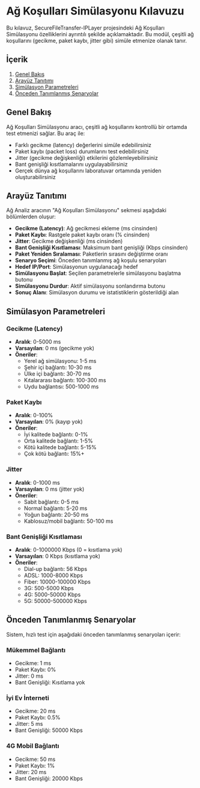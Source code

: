 # Ağ Koşulları Simülasyonu Kılavuzu

Bu kılavuz, SecureFileTransfer-IPLayer projesindeki Ağ Koşulları Simülasyonu özelliklerini ayrıntılı şekilde açıklamaktadır. Bu modül, çeşitli ağ koşullarını (gecikme, paket kaybı, jitter gibi) simüle etmenize olanak tanır.

## İçerik

1. [Genel Bakış](#genel-bakış)
2. [Arayüz Tanıtımı](#arayüz-tanıtımı)
3. [Simülasyon Parametreleri](#simülasyon-parametreleri)
4. [Önceden Tanımlanmış Senaryolar](#önceden-tanımlanmış-senaryolar)

## Genel Bakış

Ağ Koşulları Simülasyonu aracı, çeşitli ağ koşullarını kontrollü bir ortamda test etmenizi sağlar. Bu araç ile:

- Farklı gecikme (latency) değerlerini simüle edebilirsiniz
- Paket kaybı (packet loss) durumlarını test edebilirsiniz
- Jitter (gecikme değişkenliği) etkilerini gözlemleyebilirsiniz
- Bant genişliği kısıtlamalarını uygulayabilirsiniz
- Gerçek dünya ağ koşullarını laboratuvar ortamında yeniden oluşturabilirsiniz

## Arayüz Tanıtımı

Ağ Analiz aracının "Ağ Koşulları Simülasyonu" sekmesi aşağıdaki bölümlerden oluşur:

- **Gecikme (Latency)**: Ağ gecikmesi ekleme (ms cinsinden)
- **Paket Kaybı**: Rastgele paket kaybı oranı (% cinsinden)
- **Jitter**: Gecikme değişkenliği (ms cinsinden)
- **Bant Genişliği Kısıtlaması**: Maksimum bant genişliği (Kbps cinsinden)
- **Paket Yeniden Sıralaması**: Paketlerin sırasını değiştirme oranı
- **Senaryo Seçimi**: Önceden tanımlanmış ağ koşulu senaryoları
- **Hedef IP/Port**: Simülasyonun uygulanacağı hedef
- **Simülasyonu Başlat**: Seçilen parametrelerle simülasyonu başlatma butonu
- **Simülasyonu Durdur**: Aktif simülasyonu sonlandırma butonu
- **Sonuç Alanı**: Simülasyon durumu ve istatistiklerin gösterildiği alan

## Simülasyon Parametreleri

### Gecikme (Latency)

- **Aralık**: 0-5000 ms
- **Varsayılan**: 0 ms (gecikme yok)
- **Öneriler**:
  - Yerel ağ simülasyonu: 1-5 ms
  - Şehir içi bağlantı: 10-30 ms
  - Ülke içi bağlantı: 30-70 ms
  - Kıtalararası bağlantı: 100-300 ms
  - Uydu bağlantısı: 500-1000 ms

### Paket Kaybı

- **Aralık**: 0-100%
- **Varsayılan**: 0% (kayıp yok)
- **Öneriler**:
  - İyi kalitede bağlantı: 0-1%
  - Orta kalitede bağlantı: 1-5%
  - Kötü kalitede bağlantı: 5-15%
  - Çok kötü bağlantı: 15%+

### Jitter

- **Aralık**: 0-1000 ms
- **Varsayılan**: 0 ms (jitter yok)
- **Öneriler**:
  - Sabit bağlantı: 0-5 ms
  - Normal bağlantı: 5-20 ms
  - Yoğun bağlantı: 20-50 ms
  - Kablosuz/mobil bağlantı: 50-100 ms

### Bant Genişliği Kısıtlaması

- **Aralık**: 0-1000000 Kbps (0 = kısıtlama yok)
- **Varsayılan**: 0 Kbps (kısıtlama yok)
- **Öneriler**:
  - Dial-up bağlantı: 56 Kbps
  - ADSL: 1000-8000 Kbps
  - Fiber: 10000-100000 Kbps
  - 3G: 500-5000 Kbps
  - 4G: 5000-50000 Kbps
  - 5G: 50000-500000 Kbps

## Önceden Tanımlanmış Senaryolar

Sistem, hızlı test için aşağıdaki önceden tanımlanmış senaryoları içerir:

### Mükemmel Bağlantı
- Gecikme: 1 ms
- Paket Kaybı: 0%
- Jitter: 0 ms
- Bant Genişliği: Kısıtlama yok

### İyi Ev İnterneti
- Gecikme: 20 ms
- Paket Kaybı: 0.5%
- Jitter: 5 ms
- Bant Genişliği: 50000 Kbps

### 4G Mobil Bağlantı
- Gecikme: 50 ms
- Paket Kaybı: 1%
- Jitter: 20 ms
- Bant Genişliği: 20000 Kbps
